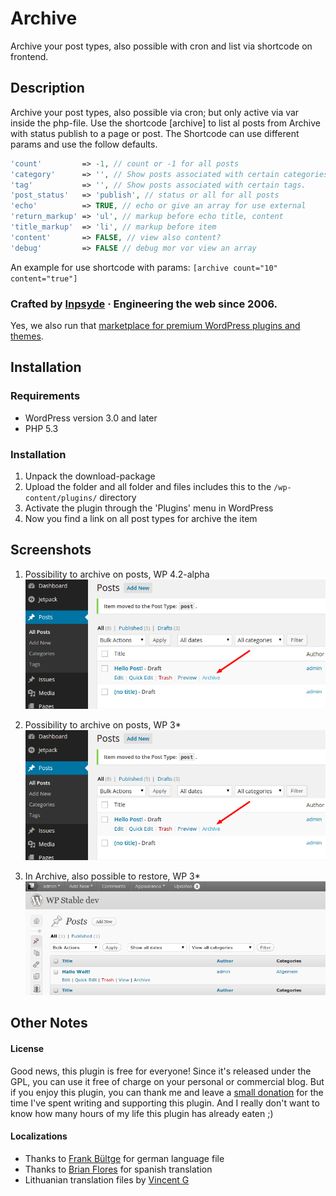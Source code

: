# Archive
Archive your post types, also possible with cron and list via shortcode on frontend.

## Description
Archive your post types, also possible via cron; but only active via var inside the php-file.
Use the shortcode [archive] to list al posts from Archive with status publish to a page or post.
The Shortcode can use different params and use the follow defaults.

```php
'count'         => -1, // count or -1 for all posts
'category'      => '', // Show posts associated with certain categories.
'tag'           => '', // Show posts associated with certain tags.
'post_status'   => 'publish', // status or all for all posts
'echo'          => TRUE, // echo or give an array for use external
'return_markup' => 'ul', // markup before echo title, content
'title_markup'  => 'li', // markup before item
'content'       => FALSE, // view also content?
'debug'         => FALSE // debug mor vor view an array
```

An example for use shortcode with params: `[archive count="10" content="true"]`

### Crafted by [Inpsyde](http://inpsyde.com) &middot; Engineering the web since 2006.
Yes, we also run that [marketplace for premium WordPress plugins and themes](http://marketpress.com).

## Installation
### Requirements
* WordPress version 3.0 and later
* PHP 5.3

### Installation
1. Unpack the download-package
1. Upload the folder and all folder and files includes this to the `/wp-content/plugins/` directory
1. Activate the plugin through the 'Plugins' menu in WordPress
1. Now you find a link on all post types for archive the item

## Screenshots
1. Possibility to archive on posts, WP 4.2-alpha
![Possibility to archive on posts](./assets/screenshot-1.png)

2. Possibility to archive on posts, WP 3*
![Possibility to archive on posts](./assets/screenshot-1.png)

3. In Archive, also possible to restore, WP 3*
![In Archive, also possible to restore](./assets/screenshot-2.png)

## Other Notes
#### License
Good news, this plugin is free for everyone! Since it's released under the GPL, you can use it free of charge on your personal or commercial blog. But if you enjoy this plugin, you can thank me and leave a [small donation](http://bueltge.de/wunschliste/ "Wishliste and Donate") for the time I've spent writing and supporting this plugin. And I really don't want to know how many hours of my life this plugin has already eaten ;)

#### Localizations
* Thanks to [Frank Bültge](http://bueltge.de/ "Frank Bültge") for german language file
* Thanks to [Brian Flores](http://www.inmotionhosting.com/) for spanish translation
* Lithuanian translation files by [Vincent G](http://www.host1plus.com)